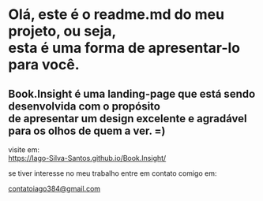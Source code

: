<h1>Olá, este é o readme.md do meu projeto, ou seja, 
<br />
esta é uma forma de apresentar-lo para você.</h1>

<h2>Book.Insight é uma landing-page que está sendo desenvolvida com o propósito
<br />
de apresentar um design excelente e agradável para os olhos de quem a ver. =)</h2>

visite em:
<br />
https://Iago-Silva-Santos.github.io/Book.Insight/

se tiver interesse no meu trabalho entre em contato comigo em:
<br />

contatoiago384@gmail.com
